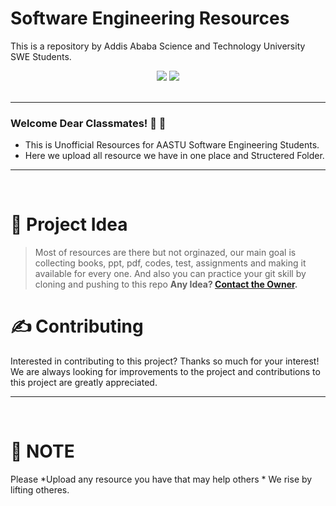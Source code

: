 # Software Engineering Resources
This is a repository by Addis Ababa Science and Technology University SWE Students.

<div align='center'>

<img src='https://img.shields.io/github/v/release/chroline/well_app?color=%23FDD835&label=version&style=for-the-badge'>
  
</a>
  
<a href='https://github.com/chroline/well_app/blob/main/LICENSE'>
  
<img src='https://img.shields.io/github/license/chroline/well_app?style=for-the-badge'>
  
</a>
  
</div>

<br />

---


### Welcome Dear Classmates! 🥳 🚀

- This is Unofficial Resources for AASTU Software Engineering Students.
- Here we upload all resource we have in one place and Structered Folder.

---

<br />

# 🧐 Project Idea

> Most of resources are there but not orginazed, our main goal is collecting books, ppt, pdf, codes, test, assignments and making it available for every one.
> And also you can practice your git skill by cloning and pushing to this repo
**Any Idea? [Contact the Owner](https://t.me/realgemechis).**


# ✍️ Contributing

Interested in contributing to this project? Thanks so much for your interest! We are always looking for improvements to the project and contributions to this project are greatly appreciated.


---

<br />

# 💛 NOTE

Please *Upload any resource you have that may help others * We rise by lifting otheres.
